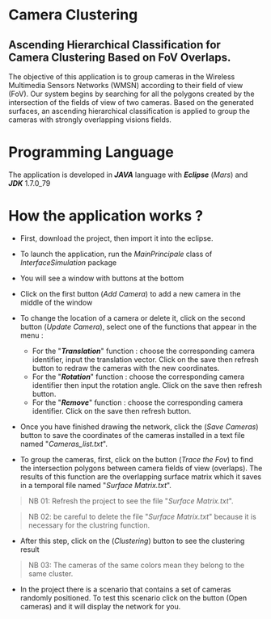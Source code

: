 # Camera Clustering
## Ascending Hierarchical Classification for Camera Clustering Based on FoV Overlaps.

The objective of this application is to group cameras in the Wireless Multimedia Sensors Networks (WMSN) according to their field of view (FoV). Our system begins by searching for all the polygons created by the intersection of the fields of view of two cameras. Based on the generated surfaces, an ascending hierarchical classification is applied to group the cameras with strongly overlapping visions fields.

# Programming Language

The application is developed in ***JAVA*** language with ***Eclipse*** (*Mars*) and ***JDK*** 1.7.0_79

# How the application works ?

- First, download the project, then import it into the eclipse.
- To launch the application, run the *MainPrincipale* class of *InterfaceSimulation* package

- You will see a window with buttons at the bottom

- Click on the first button (*Add Camera*) to add a new camera in the middle of the window

- To change the location of a camera or delete it, click on the second button (*Update Camera*), select one of the functions that appear in the menu :

	- For the "***Translation***" function : choose the corresponding camera identifier, input the translation vector. Click on the save then refresh button to redraw the cameras with the new coordinates.
	- For the "***Rotation***" function : choose the corresponding camera identifier then input the rotation angle. Click on the save then refresh button.
	- For the "***Remove***" function : choose the corresponding camera identifier. Click on the save then refresh button.
- Once you have finished drawing the network, click the (*Save Cameras*) button to save the coordinates of the cameras installed in a text file named "*Cameras_list.txt*".
- To group the cameras, first, click on the button (*Trace the Fov*) to find the intersection polygons between camera fields of view (overlaps). The results of this function are the overlapping surface matrix which it saves in a temporal file named "*Surface Matrix.txt*".

> NB 01: Refresh the project to see the file "*Surface Matrix.txt*".

> NB 02: be careful to delete the file "*Surface Matrix.txt*" because it is necessary for the clustring function.

-  After this step, click on the (*Clustering*) button to see the clustering result

> NB 03: The cameras of the same colors mean they belong to the same cluster.

- In the project there is a scenario that contains a set of cameras randomly positioned. To test this scenario click on the button (Open cameras) and it will display the network for you.
